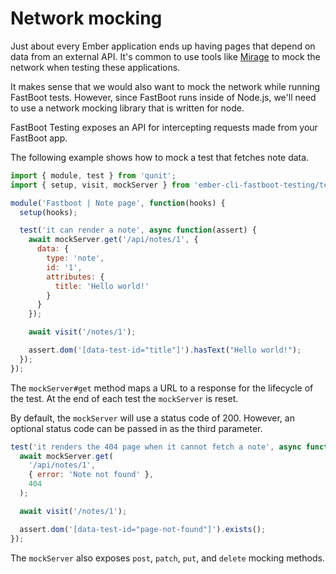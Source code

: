 # Network mocking

Just about every Ember application ends up having pages that depend on data from an external API. It's common to use tools like [Mirage](https://www.ember-cli-mirage.com/) to mock the network when testing these applications.

It makes sense that we would also want to mock the network while running FastBoot tests. However, since FastBoot runs inside of Node.js, we'll need to use a network mocking library that is written for node.

FastBoot Testing exposes an API for intercepting requests made from your FastBoot app.

The following example shows how to mock a test that fetches note data.

```js
import { module, test } from 'qunit';
import { setup, visit, mockServer } from 'ember-cli-fastboot-testing/test-support';

module('Fastboot | Note page', function(hooks) {
  setup(hooks);

  test('it can render a note', async function(assert) {
    await mockServer.get('/api/notes/1', {
      data: {
        type: 'note',
        id: '1',
        attributes: {
          title: 'Hello world!'
        }
      }
    });

    await visit('/notes/1');

    assert.dom('[data-test-id="title"]').hasText("Hello world!");
  });
});
```

The `mockServer#get` method maps a URL to a response for the lifecycle of the test. At the end of each test the `mockServer` is reset.

By default, the `mockServer` will use a status code of 200. However, an optional status code can be passed in as the third parameter.

```js
test('it renders the 404 page when it cannot fetch a note', async function(assert) {
  await mockServer.get(
    '/api/notes/1',
    { error: 'Note not found' },
    404
  );

  await visit('/notes/1');

  assert.dom('[data-test-id="page-not-found"]').exists();
});
```

The `mockServer` also exposes `post`, `patch`, `put`, and `delete` mocking methods.
